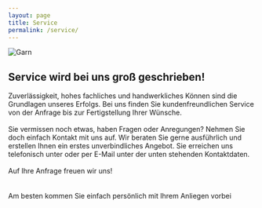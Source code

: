 ```yaml
---
layout: page
title: Service
permalink: /service/
---
```


![Garn](img/g.jpg)

## Service wird bei uns groß geschrieben!

Zuverlässigkeit, hohes fachliches und handwerkliches Können sind die Grundlagen unseres Erfolgs. Bei uns finden Sie kundenfreundlichen Service von der Anfrage bis zur Fertigstellung Ihrer Wünsche.
<br/><br/>
Sie vermissen noch etwas, haben Fragen oder Anregungen? Nehmen Sie doch einfach Kontakt mit uns auf. Wir beraten Sie gerne ausführlich und erstellen Ihnen ein erstes unverbindliches Angebot. Sie erreichen uns telefonisch unter oder per E-Mail unter der unten stehenden Kontaktdaten.
<br/><br/>
Auf Ihre Anfrage freuen wir uns!
<br/><br/><br/>
Am besten kommen Sie einfach persönlich mit Ihrem Anliegen vorbei
